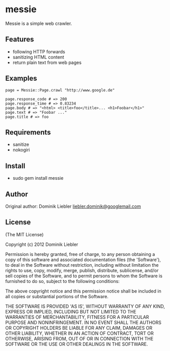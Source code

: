 messie
===========

Messie is a simple web crawler.

Features
--------

* following HTTP forwards
* sanitizing HTML content
* return plain text from web pages

Examples
--------

    page = Messie::Page.crawl "http://www.google.de"

    page.response_code # => 200
    page.response_time # => 0.83234
    page.body # => "<html> <title>foo</title>... <h1>Foobar</h1>"
    page.text # => "Foobar ..."
    page.title # => foo

Requirements
------------

* sanitize
* nokogiri

Install
-------

* sudo gem install messie

Author
------

Original author: Dominik Liebler <liebler.dominik@googlemail.com>

License
-------

(The MIT License)

Copyright (c) 2012 Dominik Liebler

Permission is hereby granted, free of charge, to any person obtaining
a copy of this software and associated documentation files (the
'Software'), to deal in the Software without restriction, including
without limitation the rights to use, copy, modify, merge, publish,
distribute, sublicense, and/or sell copies of the Software, and to
permit persons to whom the Software is furnished to do so, subject to
the following conditions:

The above copyright notice and this permission notice shall be
included in all copies or substantial portions of the Software.

THE SOFTWARE IS PROVIDED 'AS IS', WITHOUT WARRANTY OF ANY KIND,
EXPRESS OR IMPLIED, INCLUDING BUT NOT LIMITED TO THE WARRANTIES OF
MERCHANTABILITY, FITNESS FOR A PARTICULAR PURPOSE AND NONINFRINGEMENT.
IN NO EVENT SHALL THE AUTHORS OR COPYRIGHT HOLDERS BE LIABLE FOR ANY
CLAIM, DAMAGES OR OTHER LIABILITY, WHETHER IN AN ACTION OF CONTRACT,
TORT OR OTHERWISE, ARISING FROM, OUT OF OR IN CONNECTION WITH THE
SOFTWARE OR THE USE OR OTHER DEALINGS IN THE SOFTWARE.
